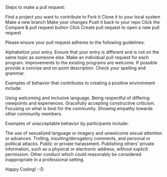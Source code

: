 Steps to make a pull request:

Find a project you want to contribute to Fork it Clone it to your local system Make a new branch Make your changes Push it back to your repo Click the Compare & pull request button Click Create pull request to open a new pull request

Please ensure your pull request adheres to the following guidelines:

Alphabetize your entry. Ensure that your entry is different and is not on the same topic as someone else. Make an individual pull request for each program. Improvements to the existing programs are welcome. If possible provide a concise and on point description. Check your spelling and grammar.

Examples of behavior that contributes to creating a positive environment include:

Using welcoming and inclusive language. Being respectful of differing viewpoints and experiences. Gracefully accepting constructive criticism. Focusing on what is best for the community. Showing empathy towards other community members.

Examples of unacceptable behavior by participants include:

The use of sexualized language or imagery and unwelcome sexual attention or advances. Trolling, insulting/derogatory comments, and personal or political attacks. Public or private harassment. Publishing others' private information, such as a physical or electronic address, without explicit permission. Other conduct which could reasonably be considered inappropriate in a professional setting.

Happy Coding! :-D
